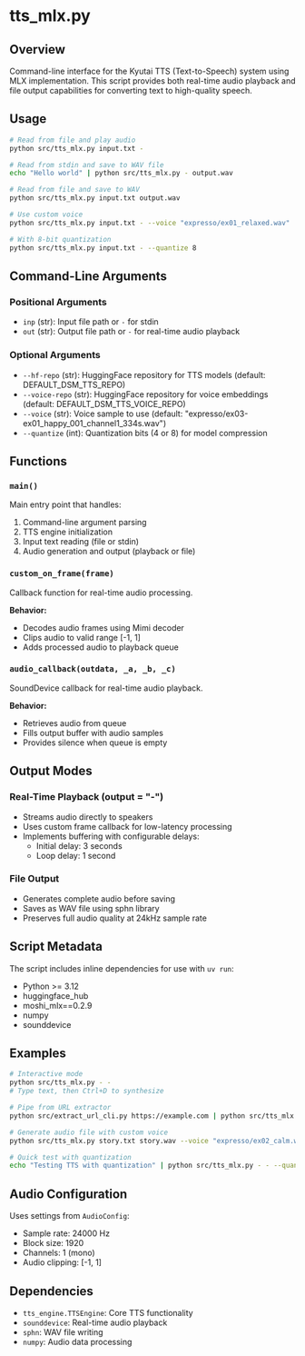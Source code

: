 # tts_mlx.py

## Overview
Command-line interface for the Kyutai TTS (Text-to-Speech) system using MLX implementation. This script provides both real-time audio playback and file output capabilities for converting text to high-quality speech.

## Usage
```bash
# Read from file and play audio
python src/tts_mlx.py input.txt -

# Read from stdin and save to WAV file
echo "Hello world" | python src/tts_mlx.py - output.wav

# Read from file and save to WAV
python src/tts_mlx.py input.txt output.wav

# Use custom voice
python src/tts_mlx.py input.txt - --voice "expresso/ex01_relaxed.wav"

# With 8-bit quantization
python src/tts_mlx.py input.txt - --quantize 8
```

## Command-Line Arguments

### Positional Arguments
- `inp` (str): Input file path or `-` for stdin
- `out` (str): Output file path or `-` for real-time audio playback

### Optional Arguments
- `--hf-repo` (str): HuggingFace repository for TTS models (default: DEFAULT_DSM_TTS_REPO)
- `--voice-repo` (str): HuggingFace repository for voice embeddings (default: DEFAULT_DSM_TTS_VOICE_REPO)
- `--voice` (str): Voice sample to use (default: "expresso/ex03-ex01_happy_001_channel1_334s.wav")
- `--quantize` (int): Quantization bits (4 or 8) for model compression

## Functions

### `main()`
Main entry point that handles:
1. Command-line argument parsing
2. TTS engine initialization
3. Input text reading (file or stdin)
4. Audio generation and output (playback or file)

### `custom_on_frame(frame)`
Callback function for real-time audio processing.

**Behavior:**
- Decodes audio frames using Mimi decoder
- Clips audio to valid range [-1, 1]
- Adds processed audio to playback queue

### `audio_callback(outdata, _a, _b, _c)`
SoundDevice callback for real-time audio playback.

**Behavior:**
- Retrieves audio from queue
- Fills output buffer with audio samples
- Provides silence when queue is empty

## Output Modes

### Real-Time Playback (output = "-")
- Streams audio directly to speakers
- Uses custom frame callback for low-latency processing
- Implements buffering with configurable delays:
  - Initial delay: 3 seconds
  - Loop delay: 1 second

### File Output
- Generates complete audio before saving
- Saves as WAV file using sphn library
- Preserves full audio quality at 24kHz sample rate

## Script Metadata
The script includes inline dependencies for use with `uv run`:
- Python >= 3.12
- huggingface_hub
- moshi_mlx==0.2.9
- numpy
- sounddevice

## Examples
```bash
# Interactive mode
python src/tts_mlx.py - -
# Type text, then Ctrl+D to synthesize

# Pipe from URL extractor
python src/extract_url_cli.py https://example.com | python src/tts_mlx.py - -

# Generate audio file with custom voice
python src/tts_mlx.py story.txt story.wav --voice "expresso/ex02_calm.wav"

# Quick test with quantization
echo "Testing TTS with quantization" | python src/tts_mlx.py - - --quantize 8
```

## Audio Configuration
Uses settings from `AudioConfig`:
- Sample rate: 24000 Hz
- Block size: 1920
- Channels: 1 (mono)
- Audio clipping: [-1, 1]

## Dependencies
- `tts_engine.TTSEngine`: Core TTS functionality
- `sounddevice`: Real-time audio playback
- `sphn`: WAV file writing
- `numpy`: Audio data processing